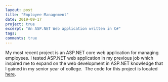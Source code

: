 ```yaml
---
layout: post
title: "Employee Management"
date: 2019-09-17
project: true
excerpt: "An ASP.NET Web application written in C#"
tags: 
comments: true
---
```


My most recent project is an ASP.NET core web application for managing employees. I tested ASP.NET web application in my previous job which inspired me to expand on the web development in ASP.NET knowledge that I gained in my senior year of college. 
The code for this project is located <a href ="https://github.com/malorydodge/EmployeeManagement">here</a>.
